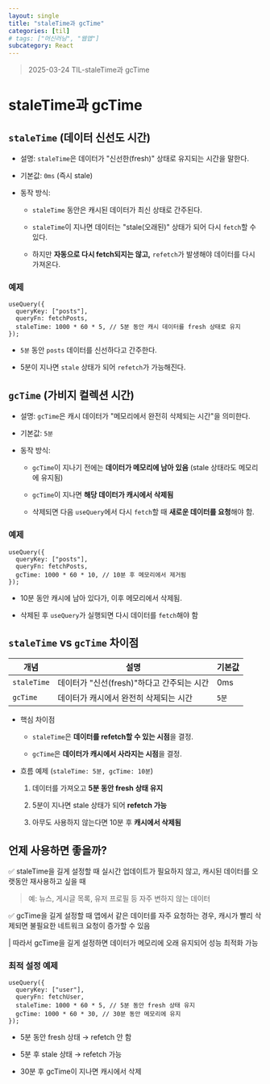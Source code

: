 ```yaml
---
layout: single
title: "staleTime과 gcTime"
categories: [til]
# tags: ["머신러닝", "웹앱"]
subcategory: React
---
```


> 2025-03-24 TIL-staleTime과 gcTime

# staleTime과 gcTime

## `staleTime` (데이터 신선도 시간)

- 설명: `staleTime`은 데이터가 "신선한(fresh)" 상태로 유지되는 시간을 말한다.

- 기본값: `0ms` (즉시 stale)

- 동작 방식:

  - `staleTime` 동안은 캐시된 데이터가 최신 상태로 간주된다.

  - `staleTime`이 지나면 데이터는 "stale(오래된)" 상태가 되어 다시 `fetch`할 수 있다.

  - 하지만 **자동으로 다시 fetch되지는 않고,** `refetch`가 발생해야 데이터를 다시 가져온다.

### 예제

```tsx
useQuery({
  queryKey: ["posts"],
  queryFn: fetchPosts,
  staleTime: 1000 * 60 * 5, // 5분 동안 캐시 데이터를 fresh 상태로 유지
});
```

- `5분` 동안 `posts` 데이터를 신선하다고 간주한다.

- 5분이 지나면 `stale` 상태가 되어 `refetch`가 가능해진다.

## `gcTime` (가비지 컬렉션 시간)

- 설명: `gcTime`은 캐시 데이터가 "메모리에서 완전히 삭제되는 시간"을 의미한다.

- 기본값: `5분`

- 동작 방식:

  - `gcTime`이 지나기 전에는 **데이터가 메모리에 남아 있음** (stale 상태라도 메모리에 유지됨)

  - `gcTime`이 지나면 **해당 데이터가 캐시에서 삭제됨**

  - 삭제되면 다음 `useQuery`에서 다시 `fetch`할 때 **새로운 데이터를 요청**해야 함.

### 예제

```tsx
useQuery({
  queryKey: ["posts"],
  queryFn: fetchPosts,
  gcTime: 1000 * 60 * 10, // 10분 후 메모리에서 제거됨
});
```

- 10분 동안 캐시에 남아 있다가, 이후 메모리에서 삭제됨.

- 삭제된 후 `useQuery`가 실행되면 다시 데이터를 `fetch`해야 함

## `staleTime` vs `gcTime` 차이점

| 개념        | 설명                                       | 기본값 |
| ----------- | ------------------------------------------ | ------ |
| `staleTime` | 데이터가 "신선(fresh)"하다고 간주되는 시간 | 0ms    |
| `gcTime`    | 데이터가 캐시에서 완전히 삭제되는 시간     | `5분`  |

- 핵심 차이점

  - `staleTime`은 **데이터를 refetch할 수 있는 시점**을 결정.

  - `gcTime`은 **데이터가 캐시에서 사라지는 시점**을 결정.

- 흐름 예제 (`staleTime: 5분, gcTime: 10분`)

  1. 데이터를 가져오고 **5분 동안 fresh 상태 유지**

  2. 5분이 지나면 stale 상태가 되어 **refetch 가능**

  3. 아무도 사용하지 않는다면 10분 후 **캐시에서 삭제됨**

## 언제 사용하면 좋을까?

✅ staleTime을 길게 설정할 때
실시간 업데이트가 필요하지 않고, 캐시된 데이터를 오랫동안 재사용하고 싶을 때

> 예: 뉴스, 게시글 목록, 유저 프로필 등 자주 변하지 않는 데이터

✅ gcTime을 길게 설정할 때
앱에서 같은 데이터를 자주 요청하는 경우, 캐시가 빨리 삭제되면 불필요한 네트워크 요청이 증가할 수 있음

| 따라서 gcTime을 길게 설정하면 데이터가 메모리에 오래 유지되어 성능 최적화 가능

### 최적 설정 예제

```tsx
useQuery({
  queryKey: ["user"],
  queryFn: fetchUser,
  staleTime: 1000 * 60 * 5, // 5분 동안 fresh 상태 유지
  gcTime: 1000 * 60 * 30, // 30분 동안 메모리에 유지
});
```

- 5분 동안 fresh 상태 → refetch 안 함

- 5분 후 stale 상태 → refetch 가능

- 30분 후 gcTime이 지나면 캐시에서 삭제
